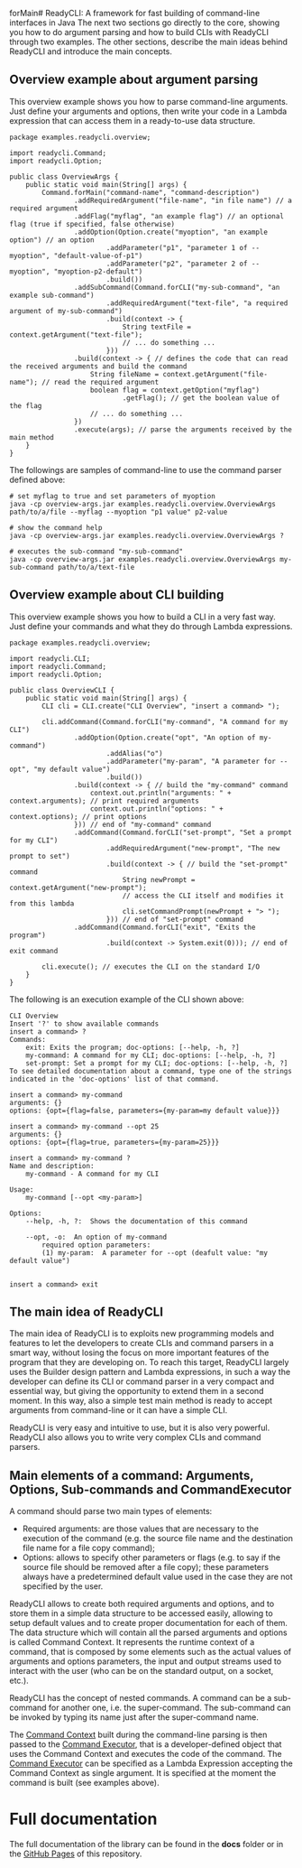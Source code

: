 forMain# ReadyCLI: A framework for fast building of command-line interfaces in Java
The next two sections go directly to the core, showing you how to do argument parsing and how to build CLIs with ReadyCLI through two examples. The other sections, describe the main ideas behind ReadyCLI and introduce the main concepts.

## Overview example about argument parsing
This overview example shows you how to parse command-line arguments.
Just define your arguments and options, then write your code in a Lambda expression that can access them in a ready-to-use data structure.

~~~
package examples.readycli.overview;

import readycli.Command;
import readycli.Option;

public class OverviewArgs {
	public static void main(String[] args) {
		Command.forMain("command-name", "command-description")
				.addRequiredArgument("file-name", "in file name") // a required argument
				.addFlag("myflag", "an example flag") // an optional flag (true if specified, false otherwise)
				.addOption(Option.create("myoption", "an example option") // an option
						.addParameter("p1", "parameter 1 of --myoption", "default-value-of-p1")
						.addParameter("p2", "parameter 2 of --myoption", "myoption-p2-default")
						.build())
				.addSubCommand(Command.forCLI("my-sub-command", "an example sub-command")
						.addRequiredArgument("text-file", "a required argument of my-sub-command")
						.build(context -> {
							String textFile = context.getArgument("text-file");
							// ... do something ...
						}))
				.build(context -> { // defines the code that can read the received arguments and build the command
					String fileName = context.getArgument("file-name"); // read the required argument
					boolean flag = context.getOption("myflag")
							.getFlag(); // get the boolean value of the flag
					// ... do something ...
				})
				.execute(args); // parse the arguments received by the main method
	}
}
~~~

The followings are samples of command-line to use the command parser defined above:

~~~
# set myflag to true and set parameters of myoption
java -cp overview-args.jar examples.readycli.overview.OverviewArgs path/to/a/file --myflag --myoption "p1 value" p2-value

# show the command help
java -cp overview-args.jar examples.readycli.overview.OverviewArgs ?

# executes the sub-command "my-sub-command"
java -cp overview-args.jar examples.readycli.overview.OverviewArgs my-sub-command path/to/a/text-file

~~~

## Overview example about CLI building
This overview example shows you how to build a CLI in a very fast way.
Just define your commands and what they do through Lambda expressions.

~~~
package examples.readycli.overview;

import readycli.CLI;
import readycli.Command;
import readycli.Option;

public class OverviewCLI {
	public static void main(String[] args) {
		CLI cli = CLI.create("CLI Overview", "insert a command> ");

		cli.addCommand(Command.forCLI("my-command", "A command for my CLI")
				.addOption(Option.create("opt", "An option of my-command")
						.addAlias("o")
						.addParameter("my-param", "A parameter for --opt", "my default value")
						.build())
				.build(context -> { // build the "my-command" command
					context.out.println("arguments: " + context.arguments); // print required arguments
					context.out.println("options: " + context.options); // print options
				})) // end of "my-command" command
				.addCommand(Command.forCLI("set-prompt", "Set a prompt for my CLI")
						.addRequiredArgument("new-prompt", "The new prompt to set")
						.build(context -> { // build the "set-prompt" command
							String newPrompt = context.getArgument("new-prompt");
							// access the CLI itself and modifies it from this lambda
							cli.setCommandPrompt(newPrompt + "> ");
						})) // end of "set-prompt" command
				.addCommand(Command.forCLI("exit", "Exits the program")
						.build(context -> System.exit(0))); // end of exit command

		cli.execute(); // executes the CLI on the standard I/O
	}
}
~~~

The following is an execution example of the CLI shown above:

~~~
CLI Overview
Insert '?' to show available commands
insert a command> ?
Commands:
	exit: Exits the program; doc-options: [--help, -h, ?]
	my-command: A command for my CLI; doc-options: [--help, -h, ?]
	set-prompt: Set a prompt for my CLI; doc-options: [--help, -h, ?]
To see detailed documentation about a command, type one of the strings indicated in the 'doc-options' list of that command.

insert a command> my-command
arguments: {}
options: {opt={flag=false, parameters={my-param=my default value}}}

insert a command> my-command --opt 25
arguments: {}
options: {opt={flag=true, parameters={my-param=25}}}

insert a command> my-command ?
Name and description:
	my-command - A command for my CLI

Usage:
	my-command [--opt <my-param>]

Options:
	--help, -h, ?:  Shows the documentation of this command

	--opt, -o:  An option of my-command
		required option parameters:
		(1)	my-param:  A parameter for --opt (deafult value: "my default value")


insert a command> exit

~~~

## The main idea of ReadyCLI
The main idea of ReadyCLI is to exploits new programming models and features to let the developers to create CLIs and command parsers in a smart way, without losing the focus on more important features of the program that they are developing on. To reach this target, ReadyCLI largely uses the Builder design pattern and Lambda expressions, in such a way the developer can define its CLI or command parser in a very compact and essential way, but giving the opportunity to extend them in a second moment. In this way, also a simple test main method is ready to accept arguments from command-line or it can have a simple CLI.

ReadyCLI is very easy and intuitive to use, but it is also very powerful. ReadyCLI also allows you to write very complex CLIs and command parsers.

## Main elements of a command: Arguments, Options, Sub-commands and CommandExecutor
A command should parse two main types of elements:

- Required arguments: are those values that are necessary to the execution of the command (e.g. the source file name and the destination file name for a file copy command);
- Options: allows to specify other parameters or flags (e.g. to say if the source file should be removed after a file copy); these parameters always have a predetermined default value used in the case they are not specified by the user.

ReadyCLI allows to create both required arguments and options, and to store them in a simple data structure to be accessed easily, allowing to setup default values and to create proper documentation for each of them. The data structure which will contain all the parsed arguments and options is called Command Context. It represents the runtime context of a command, that is composed by some elements such as the actual values of arguments and options parameters, the input and output streams used to interact with the user (who can be on the standard output, on a socket, etc.).

ReadyCLI has the concept of nested commands. A command can be a sub-command for another one, i.e. the super-command. The sub-command can be invoked by typing its name just after the super-command name.

The [Command Context](https://sv-giampa.github.io/ReadyCLI/readycli/CommandContext.html) built during the command-line parsing is then passed to the [Command Executor](https://sv-giampa.github.io/ReadyCLI/readycli/CommandExecutor.html), that is a developer-defined object that uses the Command Context and executes the code of the command. The [Command Executor](https://sv-giampa.github.io/ReadyCLI/readycli/CommandExecutor.html) can be specified as a Lambda Expression accepting the Command Context as single argument. It is specified at the moment the command is built (see examples above).

# Full documentation
The full documentation of the library can be found in the  __docs__  folder or in the [GitHub Pages](https://sv-giampa.github.io/ReadyCLI/index.html) of this repository.
